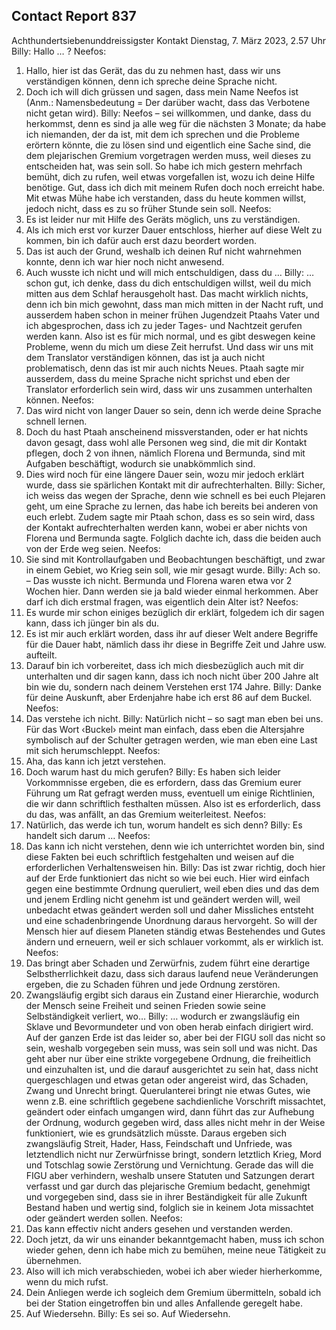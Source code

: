 ## Contact Report 837
Achthundertsiebenunddreissigster Kontakt
Dienstag, 7. März 2023, 2.57 Uhr
Billy:
Hallo … ?
Neefos:
1. Hallo, hier ist das Gerät, das du zu nehmen hast, dass wir uns verständigen können, denn ich spreche deine Sprache nicht.
2. Doch ich will dich grüssen und sagen, dass mein Name Neefos ist (Anm.: Namensbedeutung = Der darüber wacht, dass das Verbotene nicht getan wird).
Billy:
Neefos – sei willkommen, und danke, dass du herkommst, denn es sind ja alle weg für die nächsten 3 Monate; da habe ich niemanden, der da ist, mit dem ich sprechen und die Probleme erörtern könnte, die zu lösen sind und eigentlich eine Sache sind, die dem plejarischen Gremium vorgetragen werden muss, weil dieses zu entscheiden hat, was sein soll. So habe ich mich gestern mehrfach bemüht, dich zu rufen, weil etwas vorgefallen ist, wozu ich deine Hilfe benötige. Gut, dass ich dich mit meinem Rufen doch noch erreicht habe. Mit etwas Mühe habe ich verstanden, dass du heute kommen willst, jedoch nicht, dass es zu so früher Stunde sein soll.
Neefos:
3. Es ist leider nur mit Hilfe des Geräts möglich, uns zu verständigen.
4. Als ich mich erst vor kurzer Dauer entschloss, hierher auf diese Welt zu kommen, bin ich dafür auch erst dazu beordert worden.
5. Das ist auch der Grund, weshalb ich deinen Ruf nicht wahrnehmen konnte, denn ich war hier noch nicht anwesend.
6. Auch wusste ich nicht und will mich entschuldigen, dass du …
Billy:
… schon gut, ich denke, dass du dich entschuldigen willst, weil du mich mitten aus dem Schlaf herausgeholt hast. Das macht wirklich nichts, denn ich bin mich gewohnt, dass man mich mitten in der Nacht ruft, und ausserdem haben schon in meiner frühen Jugendzeit Ptaahs Vater und ich abgesprochen, dass ich zu jeder Tages- und Nachtzeit gerufen werden kann. Also ist es für mich normal, und es gibt deswegen keine Probleme, wenn du mich um diese Zeit herrufst. Und dass wir uns mit dem Translator verständigen können, das ist ja auch nicht problematisch, denn das ist mir auch nichts Neues. Ptaah sagte mir ausserdem, dass du meine Sprache nicht sprichst und eben der Translator erforderlich sein wird, dass wir uns zusammen unterhalten können.
Neefos:
7. Das wird nicht von langer Dauer so sein, denn ich werde deine Sprache schnell lernen.
8. Doch du hast Ptaah anscheinend missverstanden, oder er hat nichts davon gesagt, dass wohl alle Personen weg sind, die mit dir Kontakt pflegen, doch 2 von ihnen, nämlich Florena und Bermunda, sind mit Aufgaben beschäftigt, wodurch sie unabkömmlich sind.
9. Dies wird noch für eine längere Dauer sein, wozu mir jedoch erklärt wurde, dass sie spärlichen Kontakt mit dir aufrechterhalten.
Billy:
Sicher, ich weiss das wegen der Sprache, denn wie schnell es bei euch Plejaren geht, um eine Sprache zu lernen, das habe ich bereits bei anderen von euch erlebt. Zudem sagte mir Ptaah schon, dass es so sein wird, dass der Kontakt aufrechterhalten werden kann, wobei er aber nichts von Florena und Bermunda sagte. Folglich dachte ich, dass die beiden auch von der Erde weg seien.
Neefos:
10. Sie sind mit Kontrollaufgaben und Beobachtungen beschäftigt, und zwar in einem Gebiet, wo Krieg sein soll, wie mir gesagt wurde.
Billy:
Ach so. – Das wusste ich nicht. Bermunda und Florena waren etwa vor 2 Wochen hier. Dann werden sie ja bald wieder einmal herkommen. Aber darf ich dich erstmal fragen, was eigentlich dein Alter ist?
Neefos:
11. Es wurde mir schon einiges bezüglich dir erklärt, folgedem ich dir sagen kann, dass ich jünger bin als du.
12. Es ist mir auch erklärt worden, dass ihr auf dieser Welt andere Begriffe für die Dauer habt, nämlich dass ihr diese in Begriffe Zeit und Jahre usw. aufteilt.
13. Darauf bin ich vorbereitet, dass ich mich diesbezüglich auch mit dir unterhalten und dir sagen kann, dass ich noch nicht über 200 Jahre alt bin wie du, sondern nach deinem Verstehen erst 174 Jahre.
Billy:
Danke für deine Auskunft, aber Erdenjahre habe ich erst 86 auf dem Buckel.
Neefos:
14. Das verstehe ich nicht.
Billy:
Natürlich nicht – so sagt man eben bei uns. Für das Wort ‹Buckel› meint man einfach, dass eben die Altersjahre symbolisch auf der Schulter getragen werden, wie man eben eine Last mit sich herumschleppt.
Neefos:
15. Aha, das kann ich jetzt verstehen.
16. Doch warum hast du mich gerufen?
Billy:
Es haben sich leider Vorkommnisse ergeben, die es erfordern, dass das Gremium eurer Führung um Rat gefragt werden muss, eventuell um einige Richtlinien, die wir dann schriftlich festhalten müssen. Also ist es erforderlich, dass du das, was anfällt, an das Gremium weiterleitest.
Neefos:
17. Natürlich, das werde ich tun, worum handelt es sich denn?
Billy:
Es handelt sich darum …
Neefos:
18. Das kann ich nicht verstehen, denn wie ich unterrichtet worden bin, sind diese Fakten bei euch schriftlich festgehalten und weisen auf die erforderlichen Verhaltensweisen hin.
Billy:
Das ist zwar richtig, doch hier auf der Erde funktioniert das nicht so wie bei euch. Hier wird einfach gegen eine bestimmte Ordnung queruliert, weil eben dies und das dem und jenem Erdling nicht genehm ist und geändert werden will, weil unbedacht etwas geändert werden soll und daher Missliches entsteht und eine schadenbringende Unordnung daraus hervorgeht. So will der Mensch hier auf diesem Planeten ständig etwas Bestehendes und Gutes ändern und erneuern, weil er sich schlauer vorkommt, als er wirklich ist.
Neefos:
19. Das bringt aber Schaden und Zerwürfnis, zudem führt eine derartige Selbstherrlichkeit dazu, dass sich daraus laufend neue Veränderungen ergeben, die zu Schaden führen und jede Ordnung zerstören.
20. Zwangsläufig ergibt sich daraus ein Zustand einer Hierarchie, wodurch der Mensch seine Freiheit und seinen Frieden sowie seine Selbständigkeit verliert, wo…
Billy:
… wodurch er zwangsläufig ein Sklave und Bevormundeter und von oben herab einfach dirigiert wird. Auf der ganzen Erde ist das leider so, aber bei der FIGU soll das nicht so sein, weshalb vorgegeben sein muss, was sein soll und was nicht. Das geht aber nur über eine strikte vorgegebene Ordnung, die freiheitlich und einzuhalten ist, und die darauf ausgerichtet zu sein hat, dass nicht quergeschlagen und etwas getan oder angereist wird, das Schaden, Zwang und Unrecht bringt. Querulanterei bringt nie etwas Gutes, wie wenn z.B. eine schriftlich gegebene sachdienliche Vorschrift missachtet, geändert oder einfach umgangen wird, dann führt das zur Aufhebung der Ordnung, wodurch gegeben wird, dass alles nicht mehr in der Weise funktioniert, wie es grundsätzlich müsste. Daraus ergeben sich zwangsläufig Streit, Hader, Hass, Feindschaft und Unfriede, was letztendlich nicht nur Zerwürfnisse bringt, sondern letztlich Krieg, Mord und Totschlag sowie Zerstörung und Vernichtung. Gerade das will die FIGU aber verhindern, weshalb unsere Statuten und Satzungen derart verfasst und gar durch das plejarische Gremium bedacht, genehmigt und vorgegeben sind, dass sie in ihrer Beständigkeit für alle Zukunft Bestand haben und wertig sind, folglich sie in keinem Jota missachtet oder geändert werden sollen.
Neefos:
21. Das kann effectiv nicht anders gesehen und verstanden werden.
22. Doch jetzt, da wir uns einander bekanntgemacht haben, muss ich schon wieder gehen, denn ich habe mich zu bemühen, meine neue Tätigkeit zu übernehmen.
23. Also will ich mich verabschieden, wobei ich aber wieder hierherkomme, wenn du mich rufst.
24. Dein Anliegen werde ich sogleich dem Gremium übermitteln, sobald ich bei der Station eingetroffen bin und alles Anfallende geregelt habe.
25. Auf Wiedersehn.
Billy:
Es sei so. Auf Wiedersehn.